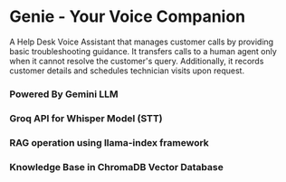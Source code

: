 # Genie - Your Voice Companion

A Help Desk Voice Assistant that manages customer calls by providing basic troubleshooting guidance. It transfers calls to a human agent only when it cannot resolve the customer's query. Additionally, it records customer details and schedules technician visits upon request.

### Powered By Gemini LLM
### Groq API for Whisper Model (STT)
### RAG operation using llama-index framework
### Knowledge Base in ChromaDB Vector Database
